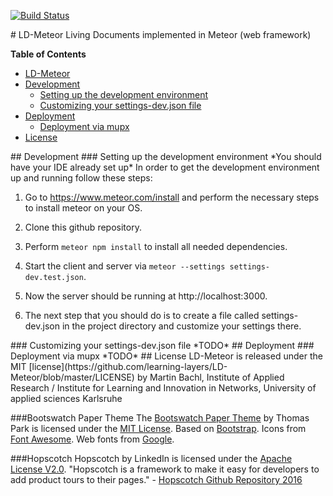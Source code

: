 [![Build Status](https://travis-ci.org/learning-layers/LD-Meteor.svg?branch=master)](https://travis-ci.org/learning-layers/LD-Meteor)

<a name="ld-meteor"/>
# LD-Meteor
Living Documents implemented in Meteor (web framework)

**Table of Contents**
- [LD-Meteor](#ld-meteor)
- [Development](#development)
    - [Setting up the development environment](#setting-up-development)
    - [Customizing your settings-dev.json file](#customizing-the-settings)
- [Deployment](#deployment)
    - [Deployment via mupx](#mupx)
- [License](#license)

<a name="development"/>
## Development

<a name="setting-up-development"/>
### Setting up the development environment
*You should have your IDE already set up*
In order to get the development environment up and running follow these steps:

1. Go to https://www.meteor.com/install and perform the necessary steps to install meteor on your OS.

2. Clone this github repository.

3. Perform ```meteor npm install``` to install all needed dependencies.

4. Start the client and server via ```meteor --settings settings-dev.test.json```.

5. Now the server should be running at http://localhost:3000.

6. The next step that you should do is to create a file called settings-dev.json in the project directory and customize your settings there.

<a name="customizing-the-settings"/>
### Customizing your settings-dev.json file
*TODO*

<a name="deployment"/>
## Deployment
<a name="mupx"/>
### Deployment via mupx
*TODO*

<a name="license"/>
## License
LD-Meteor is released under the MIT [license](https://github.com/learning-layers/LD-Meteor/blob/master/LICENSE) by Martin Bachl, Institute of Applied Research / Institute for Learning and Innovation in Networks, University of applied sciences Karlsruhe

###Bootswatch Paper Theme
The [Bootswatch Paper Theme](http://bootswatch.com/paper/) by Thomas Park is licensed under the [MIT License](https://github.com/thomaspark/bootswatch/blob/gh-pages/LICENSE). Based on [Bootstrap](http://getbootstrap.com/). Icons from [Font Awesome](http://fortawesome.github.io/Font-Awesome/). Web fonts from [Google](https://www.google.com/fonts/).

###Hopscotch
Hopscotch by LinkedIn is licensed under the [Apache License V2.0](https://github.com/linkedin/hopscotch/blob/master/LICENSE).
"Hopscotch is a framework to make it easy for developers to add product tours to their pages." - [Hopscotch Github Repository 2016](https://github.com/linkedin/hopscotch)
